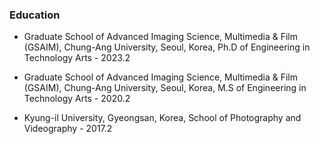 ### Education

- Graduate School of Advanced Imaging Science, Multimedia & Film (GSAIM), Chung-Ang University, Seoul, Korea, Ph.D of Engineering in Technology Arts - 2023.2

- Graduate School of Advanced Imaging Science, Multimedia & Film (GSAIM), Chung-Ang University, Seoul, Korea, M.S of Engineering in Technology Arts - 2020.2

- Kyung-il University, Gyeongsan, Korea, School of Photography and Videography - 2017.2
